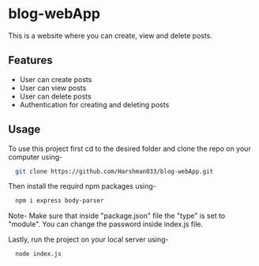 
# blog-webApp

This is a website where you can create, view and delete posts.


## Features

- User can create posts
- User can view posts
- User can delete posts
- Authentication for creating and deleting posts


## Usage

To use this project first cd to the desired folder and clone the repo on your computer using-

```bash
  git clone https://github.com/Harshman033/blog-webApp.git
```

Then install the requird npm packages using-

```bash
  npm i express body-parser 
```
Note- Make sure that inside "package.json" file the "type" is set to "module". You can change the password inside index.js file.

Lastly, run the project on your local server using-

```bash
  node index.js
```
